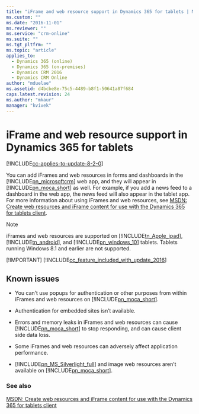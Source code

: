 ```yaml
---
title: "iFrame and web resource support in Dynamics 365 for tablets | MicrosoftDocs"
ms.custom: ""
ms.date: "2016-11-01"
ms.reviewer: ""
ms.service: "crm-online"
ms.suite: ""
ms.tgt_pltfrm: ""
ms.topic: "article"
applies_to: 
  - Dynamics 365 (online)
  - Dynamics 365 (on-premises)
  - Dynamics CRM 2016
  - Dynamics CRM Online
author: "mduelae"
ms.assetid: d4bcbe8e-75c5-4489-b8f1-50641a87f684
caps.latest.revision: 24
ms.author: "mkaur"
manager: "kvivek"
---
```

# iFrame and web resource support in Dynamics 365 for tablets

[!INCLUDE[cc-applies-to-update-8-2-0](../../../../includes/cc_applies_to_update_8_2_0.md)]

You can add iFrames and web resources in forms and dashboards in the [!INCLUDE[pn_microsoftcrm](../../../../includes/pn-microsoftcrm.md)] web app, and they will appear in [!INCLUDE[pn_moca_short](../../../../includes/pn-moca-short.md)] as well. For example, if you add a news feed to a dashboard in the web app, the news feed will also appear in the tablet app. For more information about using iFrames and web resources, see [MSDN: Create web resources and iFrame content for use with the Dynamics 365 for tablets client](https://msdn.microsoft.com/library/dn858562.aspx).  
  
> [!NOTE]
>  iFrames and web resources are supported on [!INCLUDE[tn_Apple_ipad](../../../../includes/tn-apple-ipad.md)], [!INCLUDE[tn_android](../../../../includes/tn-android.md)], and [!INCLUDE[pn_windows_10](../../../../includes/pn-windows-10.md)] tablets. Tablets running Windows 8.1 and earlier are not supported.  
> 
> [!IMPORTANT]
>  [!INCLUDE[cc_feature_included_with_update_2016](../../../../includes/cc-feature-included-with-update-2016.md)]  
  
## Known issues  
  
- You can’t use popups for authentication or other purposes from within iFrames and web resources on [!INCLUDE[pn_moca_short](../../../../includes/pn-moca-short.md)].  
  
- Authentication for embedded sites isn’t available.  
  
- Errors and memory leaks in iFrames and web resources can cause [!INCLUDE[pn_moca_short](../../../../includes/pn-moca-short.md)] to stop responding, and can cause client side data loss.  
  
- Some iFrames and web resources can adversely affect application performance.  
  
- [!INCLUDE[pn_MS_Silverlight_full](../../../../includes/pn-ms-silverlight-full.md)] and image web resources aren’t available on [!INCLUDE[pn_moca_short](../../../../includes/pn-moca-short.md)].  
  
### See also  
 [MSDN: Create web resources and iFrame content for use with the Dynamics 365 for tablets client](https://msdn.microsoft.com/library/dn858562.aspx)
